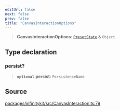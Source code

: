 ```yaml
---
editUrl: false
next: false
prev: false
title: "CanvasInteractionOptions"
---
```


> **CanvasInteractionOptions**: [`PresetState`](PresetState.md) & `Object`

## Type declaration

### persist?

> **`optional`** **persist**: `PersistenceName`

## Source

[packages/infinitykit/src/CanvasInteraction.ts:79](https://github.com/nodenogg-in/alpha-p2p/blob/8383a4b/packages/infinitykit/src/CanvasInteraction.ts#L79)

